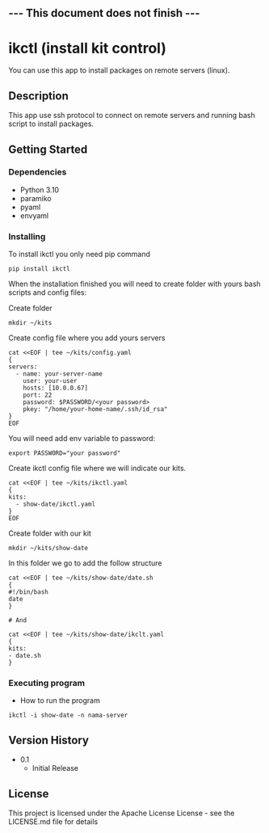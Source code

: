## --- This document does not finish ---

# ikctl (install kit control)

You can use this app to install packages on remote servers (linux).

## Description

This app use ssh protocol to connect on remote servers and running bash script to install packages.

## Getting Started

### Dependencies

* Python 3.10
* paramiko
* pyaml
* envyaml

### Installing

To install ikctl you only need pip command 
```
pip install ikctl
```

When the installation finished you will need to create folder with yours bash scripts and config files:


Create folder
```
mkdir ~/kits
```

Create config file where you add yours servers
```
cat <<EOF | tee ~/kits/config.yaml
{
servers:
  - name: your-server-name
    user: your-user
    hosts: [10.0.0.67]
    port: 22
    password: $PASSWORD/<your password>
    pkey: "/home/your-home-name/.ssh/id_rsa"
}
EOF
```

You will need add env variable to password:
```
export PASSWORD="your password"
```

Create ikctl config file where we will indicate our kits.
```
cat <<EOF | tee ~/kits/ikctl.yaml
{
kits:
  - show-date/ikctl.yaml
}
EOF
```

Create folder with our kit
```
mkdir ~/kits/show-date
```

In this folder we go to add the follow structure
```
cat <<EOF | tee ~/kits/show-date/date.sh
{
#!/bin/bash
date
}

# And

cat <<EOF | tee ~/kits/show-date/ikclt.yaml
{
kits:
- date.sh
}
```

### Executing program

* How to run the program
```
ikctl -i show-date -n nama-server
```

## Version History

* 0.1
    * Initial Release

## License

This project is licensed under the Apache License License - see the LICENSE.md file for details